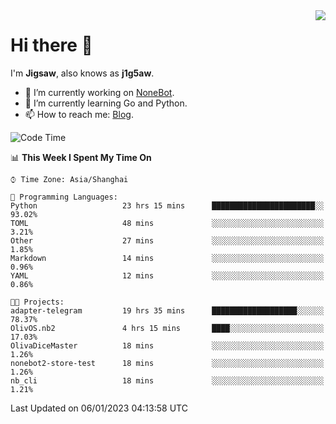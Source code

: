 <a href="#">
  <img align="right" src="https://github-readme-stats.vercel.app/api?username=j1g5awi&count_private=true&show_icons=true&title_color=80070B&text_color=B3B3B3&bg_color=212121&icon_color=80070B" />
</a>

# Hi there 👋

I'm **Jigsaw**, also knows as **j1g5aw**.

- 🔭 I’m currently working on [NoneBot](https://github.com/nonebot).
- 🌱 I’m currently learning Go and Python.
- 📫 How to reach me: [Blog](https://blog.maddestroyer.xyz/).

<!--START_SECTION:waka-->
![Code Time](http://img.shields.io/badge/Code%20Time-931%20hrs%2032%20mins-blue)

📊 **This Week I Spent My Time On** 

```text
⌚︎ Time Zone: Asia/Shanghai

💬 Programming Languages: 
Python                   23 hrs 15 mins      ███████████████████████░░   93.02% 
TOML                     48 mins             ░░░░░░░░░░░░░░░░░░░░░░░░░   3.21% 
Other                    27 mins             ░░░░░░░░░░░░░░░░░░░░░░░░░   1.85% 
Markdown                 14 mins             ░░░░░░░░░░░░░░░░░░░░░░░░░   0.96% 
YAML                     12 mins             ░░░░░░░░░░░░░░░░░░░░░░░░░   0.86%

🐱‍💻 Projects: 
adapter-telegram         19 hrs 35 mins      ███████████████████░░░░░░   78.37% 
OlivOS.nb2               4 hrs 15 mins       ████░░░░░░░░░░░░░░░░░░░░░   17.03% 
OlivaDiceMaster          18 mins             ░░░░░░░░░░░░░░░░░░░░░░░░░   1.26% 
nonebot2-store-test      18 mins             ░░░░░░░░░░░░░░░░░░░░░░░░░   1.26% 
nb_cli                   18 mins             ░░░░░░░░░░░░░░░░░░░░░░░░░   1.21%

```


 Last Updated on 06/01/2023 04:13:58 UTC
<!--END_SECTION:waka-->
